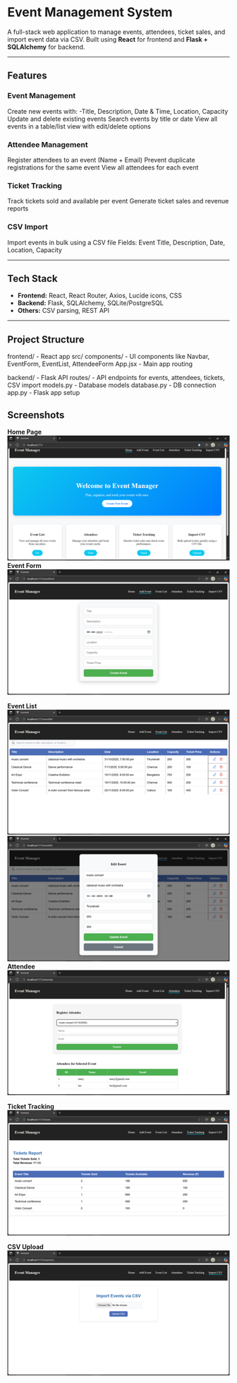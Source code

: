 # Event Management System

A full-stack web application to manage events, attendees, ticket sales, and import event data via CSV. Built using **React** for frontend and **Flask + SQLAlchemy** for backend.

---

## **Features**

### Event Management
Create new events with:
 -Title, Description, Date & Time, Location, Capacity
Update and delete existing events
Search events by title or date
View all events in a table/list view with edit/delete options

### Attendee Management
Register attendees to an event (Name + Email)
Prevent duplicate registrations for the same event
View all attendees for each event

### Ticket Tracking
Track tickets sold and available per event
Generate ticket sales and revenue reports

### CSV Import
Import events in bulk using a CSV file
Fields: Event Title, Description, Date, Location, Capacity

---

## **Tech Stack**

- **Frontend:** React, React Router, Axios, Lucide icons, CSS
- **Backend:** Flask, SQLAlchemy, SQLite/PostgreSQL
- **Others:** CSV parsing, REST API

---

## **Project Structure**
frontend/ - React app
  src/
    components/ - UI components like Navbar, EventForm, EventList, AttendeeForm
    App.jsx - Main app routing
    
backend/ - Flask API
  routes/ - API endpoints for events, attendees, tickets, CSV import
  models.py - Database models
  database.py - DB connection
  app.py - Flask app setup
 
## Screenshots

**Home Page**  
![Home Page](src/assets/Home.png)
**Event Form**  
![EventForm](src/assets/Event%20Form.png)

**Event List**  
![EventList](src/assets/Event%20list.png)
![EventList](src/assets/Event%20List%202.png)
**Attendee** 
![Attendee](src/assets/Attendee%20Form.png)

**Ticket Tracking**  
![Ticket Tracking](src/assets/Ticket.png)

**CSV Upload**  
![CSV Upload](src/assets/CSV.png)

